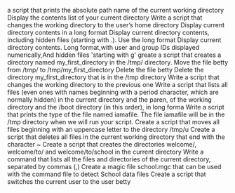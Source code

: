 a script that prints the absolute path name of the current working directory
Display the contents list of your current directory
Write a script that changes the working directory to the user’s home directory
Display current directory contents in a long format
Display current directory contents, including hidden files (starting with .). Use the long format
Display current directory contents.
Long format,with user and group IDs displayed numerically,And hidden files 'starting with g'
greate a script that creates a directory named my_first_directory in the /tmp/ directory.
Move the file betty from /tmp/ to /tmp/my_first_directory
Delete the file betty
Delete the directory my_first_directory that is in the /tmp directory
Write a script that changes the working directory to the previous one
Write a script that lists all files (even ones with names beginning with a period character, which are normally hidden) in the current directory and the paren, of the working directory and the /boot directory (in this order), in long forma
Write a script that prints the type of the file named iamafile. The file iamafile will be in the /tmp directory when we will run your script.
Create a script that moves all files beginning with an uppercase letter to the directory /tmp/u
Create a script that deletes all files in the current working directory that end with the character ~
Create a script that creates the directories welcome/, welcome/to/ and welcome/to/school in the current directory
Write a command that lists all the files and directories of the current directory, separated by commas (,)
Create a magic file school.mgc that can be used with the command file to detect School data files
Create a script that switches the current user to the user betty
